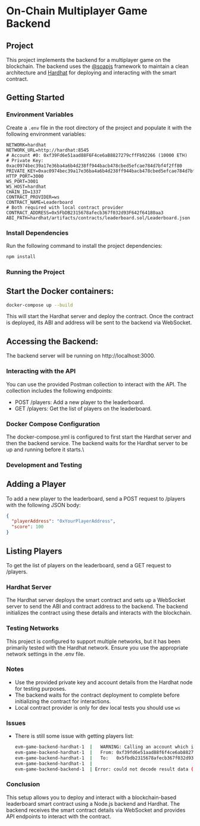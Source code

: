 # On-Chain Multiplayer Game Backend

## Project

This project implements the backend for a multiplayer game on the blockchain. The backend uses the [@soapjs](http://docs.soapjs.com/) framework to maintain a clean architecture and [Hardhat](https://hardhat.org/) for deploying and interacting with the smart contract.

## Getting Started

### Environment Variables

Create a `.env` file in the root directory of the project and populate it with the following environment variables:

```plaintext
NETWORK=hardhat
NETWORK_URL=http://hardhat:8545
# Account #0: 0xf39Fd6e51aad88F6F4ce6aB8827279cffFb92266 (10000 ETH)
# Private Key: 0xac0974bec39a17e36ba4a6b4d238ff944bacb478cbed5efcae784d7bf4f2ff80
PRIVATE_KEY=0xac0974bec39a17e36ba4a6b4d238ff944bacb478cbed5efcae784d7bf4f2ff80
HTTP_PORT=3000
WS_PORT=3001
WS_HOST=hardhat
CHAIN_ID=1337
CONTRACT_PROVIDER=ws
CONTRACT_NAME=Leaderboard
# Both required with local contract provider
CONTRACT_ADDRESS=0x5FbDB2315678afecb367f032d93F642f64180aa3
ABI_PATH=hardhat/artifacts/contracts/leaderboard.sol/Leaderboard.json

```

### Install Dependencies
Run the following command to install the project dependencies:
```sh
npm install
```
### Running the Project
## Start the Docker containers:

```sh
docker-compose up --build
```

This will start the Hardhat server and deploy the contract. Once the contract is deployed, its ABI and address will be sent to the backend via WebSocket.

## Accessing the Backend:

The backend server will be running on http://localhost:3000.


### Interacting with the API
You can use the provided Postman collection to interact with the API. The collection includes the following endpoints:

- POST /players: Add a new player to the leaderboard.
- GET /players: Get the list of players on the leaderboard.

### Docker Compose Configuration
The docker-compose.yml is configured to first start the Hardhat server and then the backend service. The backend waits for the Hardhat server to be up and running before it starts.\

### Development and Testing
## Adding a Player
To add a new player to the leaderboard, send a POST request to /players with the following JSON body:

```json
{
  "playerAddress": "0xYourPlayerAddress",
  "score": 100
}
```

## Listing Players
To get the list of players on the leaderboard, send a GET request to /players.

### Hardhat Server
The Hardhat server deploys the smart contract and sets up a WebSocket server to send the ABI and contract address to the backend. The backend initializes the contract using these details and interacts with the blockchain.

### Testing Networks
This project is configured to support multiple networks, but it has been primarily tested with the Hardhat network. Ensure you use the appropriate network settings in the .env file.

### Notes
- Use the provided private key and account details from the Hardhat node for testing purposes.
- The backend waits for the contract deployment to complete before initializing the contract for interactions.
- Local contract provider is only for dev local tests you should use `ws`

### Issues
- There is still some issue with getting players list:
  ```sh
  evm-game-backend-hardhat-1  |   WARNING: Calling an account which is not a contract
  evm-game-backend-hardhat-1  |   From: 0xf39fd6e51aad88f6f4ce6ab8827279cfffb92266
  evm-game-backend-hardhat-1  |   To:   0x5fbdb2315678afecb367f032d93f642f64180aa3
  evm-game-backend-hardhat-1  |
  evm-game-backend-backend-1  | Error: could not decode result data (value="0x", info={ "method": "getPlayers", "signature": "getPlayers()" }, code=BAD_DATA, version=6.12.1)
  ```

### Conclusion
This setup allows you to deploy and interact with a blockchain-based leaderboard smart contract using a Node.js backend and Hardhat. The backend receives the smart contract details via WebSocket and provides API endpoints to interact with the contract.